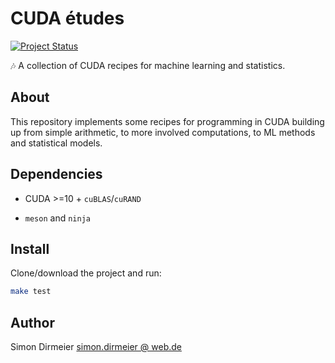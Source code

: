 # CUDA études

[![Project Status](http://www.repostatus.org/badges/latest/concept.svg)](http://www.repostatus.org/#concept)

:notes: A collection of CUDA recipes for machine learning and statistics. 

## About

This repository implements some recipes for programming in CUDA building up from simple arithmetic, to more involved 
computations, to ML methods and statistical models.

## Dependencies

- CUDA >=10 + `cuBLAS`/`cuRAND` 

- `meson` and `ninja`

## Install

Clone/download the project and run:

```bash
make test
```

## Author

Simon Dirmeier <a href="mailto:simon.dirmeier@web.de">simon.dirmeier @ web.de</a>

